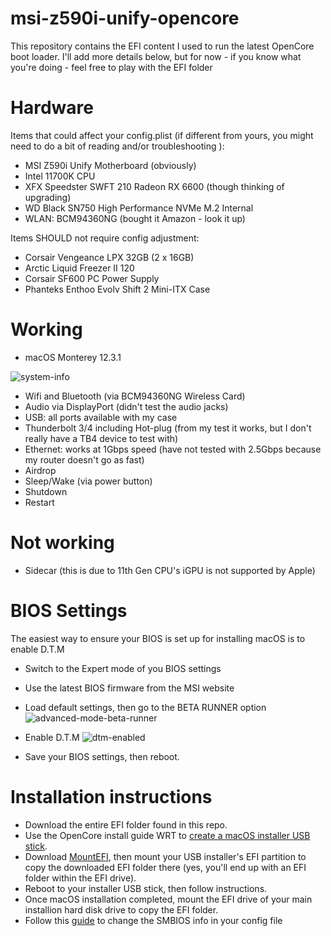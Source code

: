 # msi-z590i-unify-opencore
This repository contains the EFI content I used to run the latest OpenCore boot loader.  I'll add more details below, but for now - if you know what you're doing - feel free to play with the EFI folder

# Hardware
Items that could affect your config.plist (if different from yours, you might need to do a bit of reading and/or troubleshooting ):
- MSI Z590i Unify Motherboard (obviously)
- Intel 11700K CPU
- XFX Speedster SWFT 210 Radeon RX 6600 (though thinking of upgrading)
- WD Black SN750 High Performance NVMe M.2 Internal
- WLAN: BCM94360NG (bought it Amazon - look it up)

Items SHOULD not require config adjustment:
- Corsair Vengeance LPX 32GB (2 x 16GB)
- Arctic Liquid Freezer II 120
- Corsair SF600 PC Power Supply
- Phanteks Enthoo Evolv Shift 2 Mini-ITX Case

# Working
- macOS Monterey 12.3.1

![system-info](https://user-images.githubusercontent.com/3272436/166143491-d6bbfe88-152a-40ed-aecd-7ebed0ffd6ef.png)

- Wifi and Bluetooth (via BCM94360NG Wireless Card)
- Audio via DisplayPort (didn't test the audio jacks)
- USB: all ports available with my case
- Thunderbolt 3/4 including Hot-plug (from my test it works, but I don't really have a TB4 device to test with)
- Ethernet: works at 1Gbps speed (have not tested with 2.5Gbps because my router doesn't go as fast)
- Airdrop
- Sleep/Wake (via power button)
- Shutdown
- Restart

# Not working
- Sidecar (this is due to 11th Gen CPU's iGPU is not supported by Apple)

# BIOS Settings
The easiest way to ensure your BIOS is set up for installing macOS is to enable D.T.M
- Switch to the Expert mode of you BIOS settings
- Use the latest BIOS firmware from the MSI website
- Load default settings, then go to the BETA RUNNER option
![advanced-mode-beta-runner](https://user-images.githubusercontent.com/3272436/166143042-d47b0531-40ee-4571-84fe-114463179b6a.png)

- Enable D.T.M
![dtm-enabled](https://user-images.githubusercontent.com/3272436/166142966-0664a63c-c3b0-45f5-a9dd-d2d0c84f8213.png)
- Save your BIOS settings, then reboot.

# Installation instructions
- Download the entire EFI folder found in this repo.
- Use the OpenCore install guide WRT to [create a macOS installer USB stick](https://dortania.github.io/OpenCore-Install-Guide/installer-guide/mac-install.html).
- Download [MountEFI](https://github.com/corpnewt/MountEFI), then mount your USB installer's EFI partition to copy the downloaded EFI folder there (yes, you'll end up with an EFI folder within the EFI drive).
- Reboot to your installer USB stick, then follow instructions.
- Once macOS installation completed, mount the EFI drive of your main installion hard disk drive to copy the EFI folder.
- Follow this [guide](https://dortania.github.io/OpenCore-Install-Guide/config.plist/comet-lake.html#platforminfo) to change the SMBIOS info in your config file


